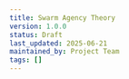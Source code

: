 ```yaml
---
title: Swarm Agency Theory
version: 1.0.0
status: Draft
last_updated: 2025-06-21
maintained_by: Project Team
tags: []
---
```

